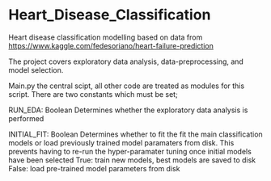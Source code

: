 # Heart_Disease_Classification
Heart disease classification modelling based on data from https://www.kaggle.com/fedesoriano/heart-failure-prediction

The project covers exploratory data analysis, data-preprocessing, and model selection.

Main.py the central scipt, all other code are treated as modules for this script. There are two constants which must be set;

RUN_EDA: Boolean      Determines whether the exploratory data analysis is performed

INITIAL_FIT: Boolean  Determines whether to fit the fit the main classification models or load previously trained model paramaters from disk.
                      This prevents having to re-run the hyper-paramater tuning once initial models have been selected
                      True: train new models, best models are saved to disk
                      False: load pre-trained model parameters from disk
